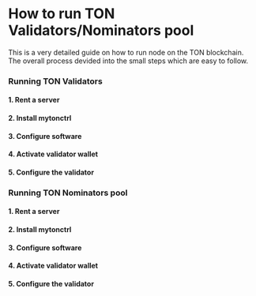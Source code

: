 # How to run TON Validators/Nominators pool
This is a very detailed guide on how to run node on the TON blockchain. The overall process devided into the small steps which are easy to follow.

### Running TON Validators
#### 1. Rent a server
#### 2. Install mytonctrl
#### 3. Configure software
#### 4. Activate validator wallet
#### 5. Configure the validator


### Running TON Nominators pool
#### 1. Rent a server
#### 2. Install mytonctrl
#### 3. Configure software
#### 4. Activate validator wallet
#### 5. Configure the validator
